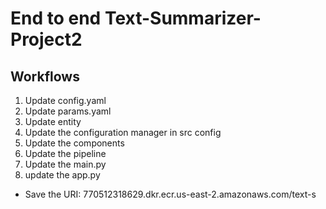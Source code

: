 # End to end Text-Summarizer-Project2

## Workflows

1. Update config.yaml
2. Update params.yaml
3. Update entity
4. Update the configuration manager in src config
5. Update the components
6. Update the pipeline
7. Update the main.py
8. update the app.py

- Save the URI: 770512318629.dkr.ecr.us-east-2.amazonaws.com/text-s